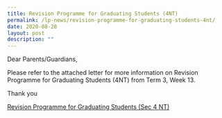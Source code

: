```yaml
---
title: Revision Programme for Graduating Students (4NT)
permalink: /lp-news/revision-programme-for-graduating-students-4nt/
date: 2020-08-28
layout: post
description: ""
---
```

Dear Parents/Guardians,

Please refer to the attached letter for more information on Revision Programme for Graduating Students (4NT) from Term 3, Week 13.

Thank you

[Revision Programme for Graduating Students (Sec 4 NT)](/files/Revision-Programme-for-Graduating-Students-Sec-4-NT.pdf)